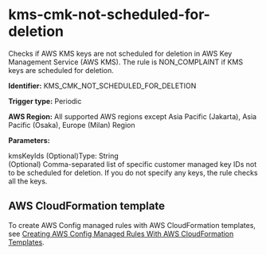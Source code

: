 # kms\-cmk\-not\-scheduled\-for\-deletion<a name="kms-cmk-not-scheduled-for-deletion"></a>

Checks if AWS KMS keys are not scheduled for deletion in AWS Key Management Service \(AWS KMS\)\. The rule is NON\_COMPLAINT if KMS keys are scheduled for deletion\. 

**Identifier:** KMS\_CMK\_NOT\_SCHEDULED\_FOR\_DELETION

**Trigger type:** Periodic

**AWS Region:** All supported AWS regions except Asia Pacific \(Jakarta\), Asia Pacific \(Osaka\), Europe \(Milan\) Region

**Parameters:**

kmsKeyIds \(Optional\)Type: String  
\(Optional\) Comma\-separated list of specific customer managed key IDs not to be scheduled for deletion\. If you do not specify any keys, the rule checks all the keys\.

## AWS CloudFormation template<a name="w85aac12c32c17b9d359c15"></a>

To create AWS Config managed rules with AWS CloudFormation templates, see [Creating AWS Config Managed Rules With AWS CloudFormation Templates](aws-config-managed-rules-cloudformation-templates.md)\.